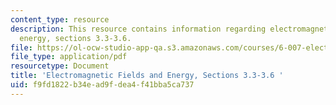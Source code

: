 ```yaml
---
content_type: resource
description: This resource contains information regarding electromagnetic fields and
  energy, sections 3.3-3.6.
file: https://ol-ocw-studio-app-qa.s3.amazonaws.com/courses/6-007-electromagnetic-energy-from-motors-to-lasers-spring-2011/f9fd1822b34ead9fdea4f41bba5ca737_MIT6_007S11_statics.pdf
file_type: application/pdf
resourcetype: Document
title: 'Electromagnetic Fields and Energy, Sections 3.3-3.6 '
uid: f9fd1822-b34e-ad9f-dea4-f41bba5ca737
---
```


